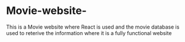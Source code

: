 # Movie-website-
This is a Movie website where React is used and the movie database is used to reterive the information where it is a fully functional website
